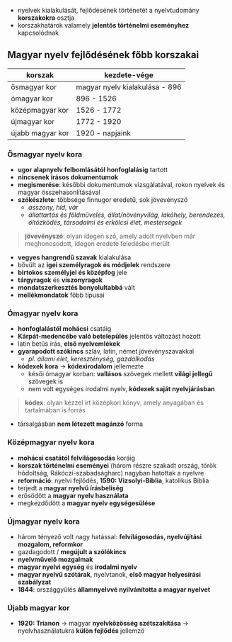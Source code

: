 - nyelvek kialakulását, fejlődésének történetét a nyelvtudomány **korszakokra** osztja
- korszakhatárok valamely **jelentős történelmi eseményhez** kapcsolódnak
## Magyar nyelv fejlődésének főbb korszakai
| korszak          | kezdete-vége                   |
| ---------------- | ------------------------------ |
| ősmagyar kor     | magyar nyelv kialakulása - 896 |
| ómagyar kor      | 896 - 1526                     |
| középmagyar kor  | 1526 - 1772                    |
| újmagyar kor     | 1772 - 1920                    |
| újabb magyar kor | 1920 - napjaink                |
### Ősmagyar nyelv kora
- **ugor alapnyelv felbomlásától** **honfoglalásig** tartott
- **nincsenek írásos dokumentumok**
- **megismerése**: későbbi dokumentumok vizsgálatával, rokon nyelvek és magyar összehasonlításával
- **szókészlete**: többsége finnugor eredetű, sok jövevényszó
	- *asszony, híd, vár* 
	- *állattartás és földművelés, állat/növényvilág, lakóhely, berendezés, öltözködés, társadalmi és erkölcsi élet, mesterségek*
> **jövevényszó**: olyan idegen szó, amely adott nyelvben már meghonosodott, idegen eredete feledésbe merült
- **vegyes hangrendű szavak** kialakulása
- bővült az **igei személyragok és módjelek** rendszere
- **birtokos személyjel és középfog** jele
- **tárgyragok** és **viszonyragok**
- **mondatszerkesztés bonyolultabbá** vált
- **mellékmondatok** főbb típusai
### Ómagyar nyelv kora
- **honfoglalástól mohácsi** csatáig
- **Kárpát-medencébe való betelepülés** jelentős változást hozott
- latin betűs írás, **első nyelvemlékek**
- **gyarapodott szókincs** szláv, latin, német jövevényszavakkal
	- *pl. állami élet, kereszténység, gazdálkodás*
- **kódexek kora** -> **kódexirodalom** jellemezte
	- késői ómagyar korban: **vallásos** szövegek mellett **világi jellegű** szövegek is
	- nem volt egységes irodalmi nyelv, **kódexek saját nyelvjárásban**
> **kódex**: olyan kézzel írt középkori könyv, amely anyagában és tartalmában is forrás
- társalgásban **nem létezett magánzó** forma
### Középmagyar nyelv kora
- **mohácsi csatától felvilágosodás** koráig
- **korszak történelmi eseményei** (három részre szakadt ország, török hódoltság, Rákóczi-szabadságharc) nagyban hatottak a nyelvre
- **reformáció**: nyelvi fejlődés, **1590: Vizsolyi-Biblia**, katolikus Biblia
- terjedt a **magyar nyelvű írásbeliség**
- erősödött a **magyar nyelv használata**
- megkezdődött a **magyar nyelv egységesülése**
### Újmagyar nyelv kora
- három tényező volt nagy hatással: **felvilágosodás, nyelvújítási mozgalom, reformkor**
- gazdagodott / **megújult a szólókincs**
- **nyelvművelő mozgalmak**
- **magyar nyelvi egység** és **irodalmi nyelv**
- **magyar nyelvű szótárak**, nyelvtanok, **első magyar helyesírási szabályzat**
- **1844**: országgyűlés **államnyelvvé nyilvánította a magyar nyelvet**
### Újabb magyar kor
- **1920: Trianon** -> magyar **nyelvközösség szétszakítása** -> nyelvhasználatukra **külön fejlődés** jellemző